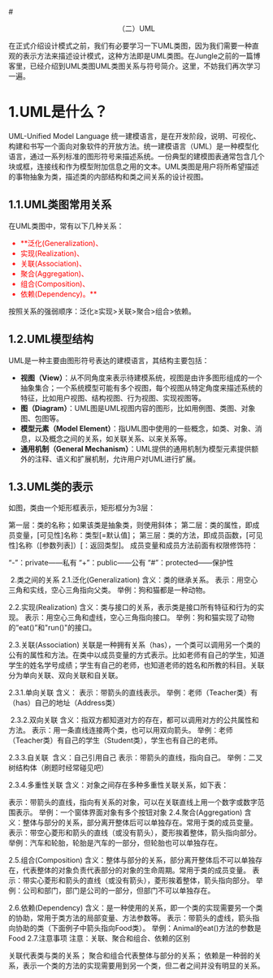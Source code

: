 #<center> （二）UML </center>

在正式介绍设计模式之前，我们有必要学习一下UML类图，因为我们需要一种直观的表示方法来描述设计模式，这种方法即是UML类图。在Jungle之前的一篇博客里，已经介绍到UML类图UML类图关系与符号简介。这里，不妨我们再次学习一遍。

# 1.UML是什么？
UML-Unified Model Language 统一建模语言，是在开发阶段，说明、可视化、构建和书写一个面向对象软件的开放方法。统一建模语言（UML）是一种模型化语言，通过一系列标准的图形符号来描述系统。一份典型的建模图表通常包含几个块或框，连接线和作为模型附加信息之用的文本。UML类图是用户将所希望描述的事物抽象为类，描述类的内部结构和类之间关系的设计视图。

## 1.1.UML类图常用关系
在UML类图中，常有以下几种关系：
<font color="red">
* **泛化(Generalization)、
* 实现(Realization)、
* 关联(Association)、
* 聚合(Aggregation)、
* 组合(Composition)、
* 依赖(Dependency)。**
</font>

按照关系的强弱顺序：泛化≥实现>关联>聚合>组合>依赖。

## 1.2.UML模型结构
UML是一种主要由图形符号表达的建模语言，其结构主要包括：

* **视图（View）**：从不同角度来表示待建模系统，视图是由许多图形组成的一个抽象集合；一个系统模型可能有多个视图，每个视图从特定角度来描述系统的特征，比如用户视图、结构视图、行为视图、实现视图等。
* **图（Diagram）**：UML图是UML视图内容的图形，比如用例图、类图、对象图、包图等。
* **模型元素（Model Element）**：指UML图中使用的一些概念，如类、对象、消息，以及概念之间的关系，如关联关系、以来关系等。
* **通用机制（General Mechanism）**：UML提供的通用机制为模型元素提供额外的注释、语义和扩展机制，允许用户对UML进行扩展。
## 1.3.UML类的表示
如图，类由一个矩形框表示，矩形框分为3层：



第一层：类的名称；如果该类是抽象类，则使用斜体；
第二层：类的属性，即成员变量，[可见性]名称：类型[=默认值]；
第三层：类的方法，即成员函数，[可见性]名称（[参数列表]）[：返回类型]。
成员变量和成员方法前面有权限修饰符：

“-”：private——私有
“+”：public——公有
“#”：protected——保护性


 2.类之间的关系
2.1.泛化(Generalization)
含义：类的继承关系。
表示：用空心三角和实线，空心三角指向父类。
举例：狗和猫都是一种动物。


2.2.实现(Realization)
含义：类与接口的关系，表示类是接口所有特征和行为的实现。
表示：用空心三角和虚线，空心三角指向接口。
举例：狗和猫实现了动物的“eat()”和"run()"的接口。


2.3.关联(Association)
关联是一种拥有关系（has），一个类可以调用另一个类的公有的属性和方法。在类中以成员变量的方式表示。比如老师有自己的学生，知道学生的姓名学号成绩；学生有自己的老师，也知道老师的姓名和所教的科目。关联分为单向关联、双向关联和自关联。

2.3.1.单向关联
含义：
表示：带箭头的直线表示。
举例：老师（Teacher类）有（has）自己的地址（Address类）


 2.3.2.双向关联
含义：指双方都知道对方的存在，都可以调用对方的公共属性和方法。
表示：用一条直线连接两个类，也可以用双向箭头。
举例：老师（Teacher类）有自己的学生（Student类），学生也有自己的老师。


2.3.3.自关联 
含义：自己引用自己
表示：带箭头的直线，指向自己。
举例：二叉树结构体（刷题时经常碰见吧）


2.3.4.多重性关联
含义：对象之间存在多种多重性关联关系，如下表：


表示：带箭头的直线，指向有关系的对象，可以在关联直线上用一个数字或数字范围表示。
举例：一个窗体界面对象有多个按钮对象
2.4.聚合(Aggregation)
含义：整体与部分的关系，部分离开整体后可以单独存在。常用于类的成员变量。
表示：带空心菱形和箭头的直线（或没有箭头），菱形挨着整体，箭头指向部分。
举例：汽车和轮胎，轮胎是汽车的一部分，但轮胎也可以单独存在。


2.5.组合(Composition)
含义：整体与部分的关系，部分离开整体后不可以单独存在，代表整体的对象负责代表部分的对象的生命周期。常用于类的成员变量。
表示：带实心菱形和箭头的直线（或没有箭头），菱形挨着整体，箭头指向部分。
举例：公司和部门，部门是公司的一部分，但部门不可以单独存在。


2.6.依赖(Dependency)
含义：是一种使用的关系，即一个类的实现需要另一个类的协助，常用于类方法的局部变量、方法参数等。
表示：带箭头的虚线，箭头指向协助的类（下面例子中箭头指向Food类）。
举例：Animal的eat()方法的参数是Food
2.7.注意事项
注意：关联、聚合和组合、依赖的区别

关联代表类与类的关系；
聚合和组合代表整体与部分的关系；
依赖是一种弱的关系，表示一个类的方法的实现需要用到另一个类，但二者之间并没有明显的关系。

